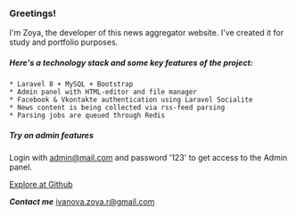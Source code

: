 ### Greetings!
I'm Zoya, the developer of this news aggregator website.
I've created it for study and portfolio purposes.

##### Here's a technology stack and some key features of the project:
    * Laravel 8 + MySQL + Bootstrap
    * Admin panel with HTML-editor and file manager
    * Facebook & Vkontakte authentication using Laravel Socialite 
    * News content is being collected via rss-feed parsing
    * Parsing jobs are queued through Redis


##### Try on admin features
Login with admin@mail.com and password '123' to get access to the Admin panel.

[Explore at Github](https://github.com/izoya/laravel-course)

***Contact me*** [ivanova.zoya.r@gmail.com](mailto:ivanova.zoya.r@gmail.com)
